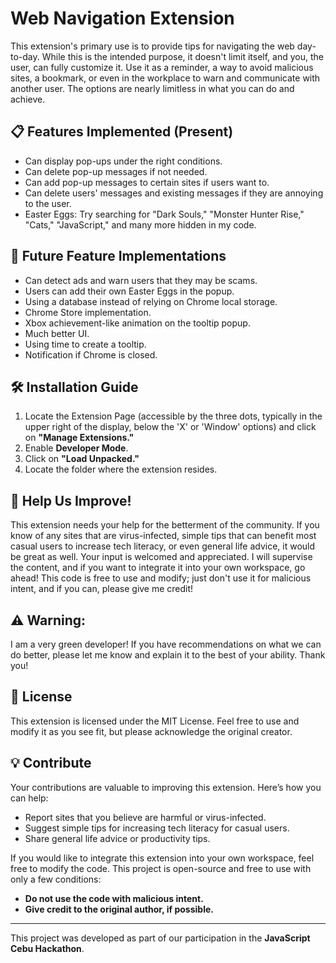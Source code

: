 # Web Navigation Extension

This extension's primary use is to provide tips for navigating the web day-to-day. While this is the intended purpose, it doesn't limit itself, and you, the user, can fully customize it. Use it as a reminder, a way to avoid malicious sites, a bookmark, or even in the workplace to warn and communicate with another user. The options are nearly limitless in what you can do and achieve.

## 📋 Features Implemented (Present)
- Can display pop-ups under the right conditions.
- Can delete pop-up messages if not needed.
- Can add pop-up messages to certain sites if users want to.
- Can delete users' messages and existing messages if they are annoying to the user.
- Easter Eggs: Try searching for "Dark Souls," "Monster Hunter Rise," "Cats," "JavaScript," and many more hidden in my code.

## 🚀 Future Feature Implementations
- Can detect ads and warn users that they may be scams.
- Users can add their own Easter Eggs in the popup.
- Using a database instead of relying on Chrome local storage.
- Chrome Store implementation.
- Xbox achievement-like animation on the tooltip popup.
- Much better UI.
- Using time to create a tooltip.
- Notification if Chrome is closed.

## 🛠 Installation Guide
1. Locate the Extension Page (accessible by the three dots, typically in the upper right of the display, below the 'X' or 'Window' options) and click on **"Manage Extensions."**
2. Enable **Developer Mode**.
3. Click on **"Load Unpacked."**
4. Locate the folder where the extension resides.

## 🤝 Help Us Improve!
This extension needs your help for the betterment of the community. If you know of any sites that are virus-infected, simple tips that can benefit most casual users to increase tech literacy, or even general life advice, it would be great as well. Your input is welcomed and appreciated. I will supervise the content, and if you want to integrate it into your own workspace, go ahead! This code is free to use and modify; just don't use it for malicious intent, and if you can, please give me credit!

## ⚠️ Warning:
I am a very green developer! If you have recommendations on what we can do better, please let me know and explain it to the best of your ability. Thank you!

## 📝 License
This extension is licensed under the MIT License. Feel free to use and modify it as you see fit, but please acknowledge the original creator.

## 💡 Contribute
Your contributions are valuable to improving this extension. Here’s how you can help:
- Report sites that you believe are harmful or virus-infected.
- Suggest simple tips for increasing tech literacy for casual users.
- Share general life advice or productivity tips.

If you would like to integrate this extension into your own workspace, feel free to modify the code. This project is open-source and free to use with only a few conditions:

- **Do not use the code with malicious intent.**
- **Give credit to the original author, if possible.**

---

This project was developed as part of our participation in the **JavaScript Cebu Hackathon**.
